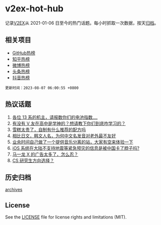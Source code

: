 # v2ex-hot-hub

 记录[V2EX](https://www.v2ex.com/)从 2021-01-06 日至今的热门话题。每小时抓取一次数据，按天[归档](archives)。
 
 ## 相关项目

- [GitHub热榜](https://github.com/it985/github-hot-hub)
- [知乎热榜](https://github.com/it985/zhihu-hot-hub)
- [微博热榜](https://github.com/it985/weibo-hot-hub)
- [头条热榜](https://github.com/it985/toutiao-hot-hub)
- [抖音热榜](https://github.com/it985/douyin-hot-hub)


 `更新时间：2023-08-07 06:00:55 +0800`

## 热议话题

1. [各位 13 系的机主，请报数你们的电池指数....](https://www.v2ex.com/t/962829)
1. [有没有 V 友在高中是学神的？想请教下你们到底咋学习的？](https://www.v2ex.com/t/962830)
1. [雪糕太贵了，自制有什么推荐的配方吗](https://www.v2ex.com/t/962816)
1. [相比日文，韩文人名，为何中文名发音对老外最不友好](https://www.v2ex.com/t/962811)
1. [业余时间自己做了一个提供音乐分离的站，大家有空来体验一下](https://www.v2ex.com/t/962795)
1. [iOS 系统在大陆不支持地震等紧急预灾的信息是被中国卡了脖子吗?](https://www.v2ex.com/t/962874)
1. [马一龙 X 的广告太多了，怎么忍？](https://www.v2ex.com/t/962736)
1. [CS 研究生方向选择？](https://www.v2ex.com/t/962775)

## 历史归档

[archives](archives)

## License

See the [LICENSE](LICENSE) file for license rights and limitations (MIT).
